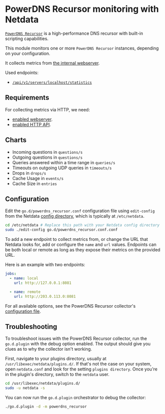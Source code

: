 <!--
title: "PowerDNS Recursor monitoring with Netdata"
custom_edit_url: https://github.com/netdata/go.d.plugin/edit/master/modules/powerdns_recursor/README.md
sidebar_label: "PowerDNS Recursor"
-->

# PowerDNS Recursor monitoring with Netdata

[`PowerDNS Recursor`](https://doc.powerdns.com/recursor/)  is a high-performance DNS recursor
with built-in scripting capabilities.

This module monitors one or more `PowerDNS Recursor` instances, depending on your configuration.

It collects metrics from [the internal webserver](https://doc.powerdns.com/recursor/http-api/index.html#built-in-webserver-and-http-api).

Used endpoints:

-   [`/api/v1/servers/localhost/statistics`](https://doc.powerdns.com/recursor/common/api/endpoint-statistics.html)

## Requirements

For collecting metrics via HTTP, we need:

-   [enabled webserver](https://doc.powerdns.com/recursor/http-api/index.html#webserver).
-   [enabled HTTP API](https://doc.powerdns.com/recursor/http-api/index.html#enabling-the-api).


## Charts

-   Incoming questions in `questions/s`
-   Outgoing questions in `questions/s`
-   Queries answered within a time range in `queries/s`
-   Timeouts on outgoing UDP queries in `timeouts/s`
-   Drops in `drops/s`
-   Cache Usage in `events/s`
-   Cache Size in `entries`

## Configuration

Edit the `go.d/powerdns_recursor.conf` configuration file using `edit-config` from the Netdata [config
directory](https://learn.netdata.cloud/docs/configure/nodes), which is typically at `/etc/netdata`.

```bash
cd /etc/netdata # Replace this path with your Netdata config directory
sudo ./edit-config go.d/powerdns_recursor.conf.conf
```

To add a new endpoint to collect metrics from, or change the URL that Netdata looks for, add or configure the `name` and
`url` values. Endpoints can be both local or remote as long as they expose their metrics on the provided URL.

Here is an example with two endpoints:

```yaml
jobs:
  - name: local
    url: http://127.0.0.1:8081

  - name: remote
    url: http://203.0.113.0:8081
```

For all available options, see the PowerDNS Recursor collector's [configuration
file](https://github.com/netdata/go.d.plugin/blob/master/config/go.d/powerdns_recursor.conf).


## Troubleshooting

To troubleshoot issues with the PowerDNS Recursor collector, run the `go.d.plugin` with the debug option enabled.
The output should give you clues as to why the collector isn't working.

First, navigate to your plugins directory, usually at `/usr/libexec/netdata/plugins.d/`. If that's not the case on your
system, open `netdata.conf` and look for the setting `plugins directory`. Once you're in the plugin's directory, switch
to the `netdata` user.

```bash
cd /usr/libexec/netdata/plugins.d/
sudo -u netdata -s
```

You can now run the `go.d.plugin` orchestrator to debug the collector:

```bash
./go.d.plugin -d -m powerdns_recursor
```
